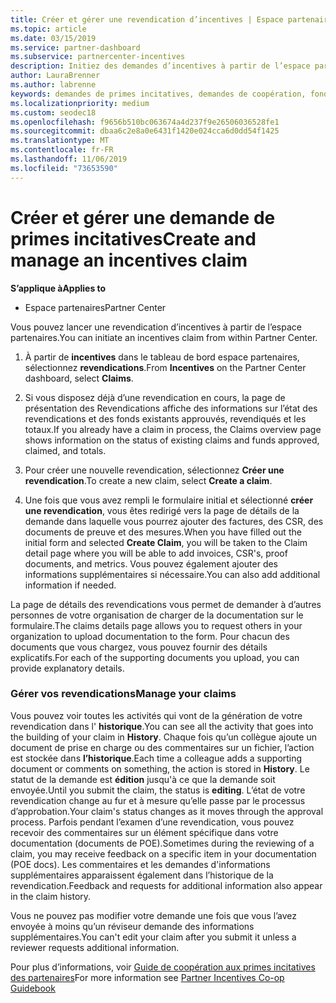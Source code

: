 ```yaml
---
title: Créer et gérer une revendication d’incentives | Espace partenaires
ms.topic: article
ms.date: 03/15/2019
ms.service: partner-dashboard
ms.subservice: partnercenter-incentives
description: Initiez des demandes d’incentives à partir de l’espace partenaires. Vous pouvez voir toutes les activités contenues dans la création de votre revendication dans l’historique.
author: LauraBrenner
ms.author: labrenne
keywords: demandes de primes incitatives, demandes de coopération, fonds de coopération
ms.localizationpriority: medium
ms.custom: seodec18
ms.openlocfilehash: f9656b510bc063674a4d237f9e26506036528fe1
ms.sourcegitcommit: dbaa6c2e8a0e6431f1420e024cca6d0dd54f1425
ms.translationtype: MT
ms.contentlocale: fr-FR
ms.lasthandoff: 11/06/2019
ms.locfileid: "73653590"
---
```

# <a name="create-and-manage-an-incentives-claim"></a><span data-ttu-id="f0efb-105">Créer et gérer une demande de primes incitatives</span><span class="sxs-lookup"><span data-stu-id="f0efb-105">Create and manage an incentives claim</span></span>

<span data-ttu-id="f0efb-106">**S’applique à**</span><span class="sxs-lookup"><span data-stu-id="f0efb-106">**Applies to**</span></span>
- <span data-ttu-id="f0efb-107">Espace partenaires</span><span class="sxs-lookup"><span data-stu-id="f0efb-107">Partner Center</span></span>

<span data-ttu-id="f0efb-108">Vous pouvez lancer une revendication d’incentives à partir de l’espace partenaires.</span><span class="sxs-lookup"><span data-stu-id="f0efb-108">You can initiate an incentives claim from within Partner Center.</span></span> 

1. <span data-ttu-id="f0efb-109">À partir de **incentives** dans le tableau de bord espace partenaires, sélectionnez **revendications**.</span><span class="sxs-lookup"><span data-stu-id="f0efb-109">From **Incentives** on the Partner Center dashboard, select **Claims**.</span></span>

2.  <span data-ttu-id="f0efb-110">Si vous disposez déjà d’une revendication en cours, la page de présentation des Revendications affiche des informations sur l’état des revendications et des fonds existants approuvés, revendiqués et les totaux.</span><span class="sxs-lookup"><span data-stu-id="f0efb-110">If you already have a claim in process, the Claims overview page shows information on the status of existing claims and funds approved, claimed, and totals.</span></span>

3.  <span data-ttu-id="f0efb-111">Pour créer une nouvelle revendication, sélectionnez **Créer une revendication**.</span><span class="sxs-lookup"><span data-stu-id="f0efb-111">To create a new claim, select **Create a claim**.</span></span>

4.  <span data-ttu-id="f0efb-112">Une fois que vous avez rempli le formulaire initial et sélectionné **créer une revendication**, vous êtes redirigé vers la page de détails de la demande dans laquelle vous pourrez ajouter des factures, des CSR, des documents de preuve et des mesures.</span><span class="sxs-lookup"><span data-stu-id="f0efb-112">When you have filled out the initial form and selected **Create Claim**, you will be taken to the Claim detail page where you will be able to add invoices, CSR's, proof documents, and metrics.</span></span> <span data-ttu-id="f0efb-113">Vous pouvez également ajouter des informations supplémentaires si nécessaire.</span><span class="sxs-lookup"><span data-stu-id="f0efb-113">You can also add additional information if needed.</span></span>

<span data-ttu-id="f0efb-114">La page de détails des revendications vous permet de demander à d’autres personnes de votre organisation de charger de la documentation sur le formulaire.</span><span class="sxs-lookup"><span data-stu-id="f0efb-114">The claims details page allows you to request others in your organization to upload documentation to the form.</span></span> <span data-ttu-id="f0efb-115">Pour chacun des documents que vous chargez, vous pouvez fournir des détails explicatifs.</span><span class="sxs-lookup"><span data-stu-id="f0efb-115">For each of the supporting documents you upload, you can provide explanatory details.</span></span> 

### <a name="manage-your-claims"></a><span data-ttu-id="f0efb-116">Gérer vos revendications</span><span class="sxs-lookup"><span data-stu-id="f0efb-116">Manage your claims</span></span>

<span data-ttu-id="f0efb-117">Vous pouvez voir toutes les activités qui vont de la génération de votre revendication dans l' **historique**.</span><span class="sxs-lookup"><span data-stu-id="f0efb-117">You can see all the activity that goes into the building of your claim in **History**.</span></span> <span data-ttu-id="f0efb-118">Chaque fois qu’un collègue ajoute un document de prise en charge ou des commentaires sur un fichier, l’action est stockée dans **l’historique**.</span><span class="sxs-lookup"><span data-stu-id="f0efb-118">Each time a colleague adds a supporting document or comments on something, the action is stored in **History**.</span></span> <span data-ttu-id="f0efb-119">Le statut de la demande est **édition** jusqu'à ce que la demande soit envoyée.</span><span class="sxs-lookup"><span data-stu-id="f0efb-119">Until you submit the claim, the status is **editing**.</span></span> <span data-ttu-id="f0efb-120">L’état de votre revendication change au fur et à mesure qu’elle passe par le processus d’approbation.</span><span class="sxs-lookup"><span data-stu-id="f0efb-120">Your claim's status changes as it moves through the approval process.</span></span> <span data-ttu-id="f0efb-121">Parfois pendant l’examen d’une revendication, vous pouvez recevoir des commentaires sur un élément spécifique dans votre documentation (documents de POE).</span><span class="sxs-lookup"><span data-stu-id="f0efb-121">Sometimes during the reviewing of a claim, you may receive feedback on a specific item in your documentation (POE docs).</span></span> <span data-ttu-id="f0efb-122">Les commentaires et les demandes d'informations supplémentaires apparaissent également dans l’historique de la revendication.</span><span class="sxs-lookup"><span data-stu-id="f0efb-122">Feedback and requests for additional information also appear in the claim history.</span></span> 

<span data-ttu-id="f0efb-123">Vous ne pouvez pas modifier votre demande une fois que vous l’avez envoyée à moins qu’un réviseur demande des informations supplémentaires.</span><span class="sxs-lookup"><span data-stu-id="f0efb-123">You can't edit your claim after you submit it unless a reviewer requests additional information.</span></span>

<span data-ttu-id="f0efb-124">Pour plus d’informations, voir [Guide de coopération aux primes incitatives des partenaires](https://assets.microsoft.com/coop-guidebook.pdf)</span><span class="sxs-lookup"><span data-stu-id="f0efb-124">For more information see [Partner Incentives Co-op Guidebook](https://assets.microsoft.com/coop-guidebook.pdf)</span></span>
